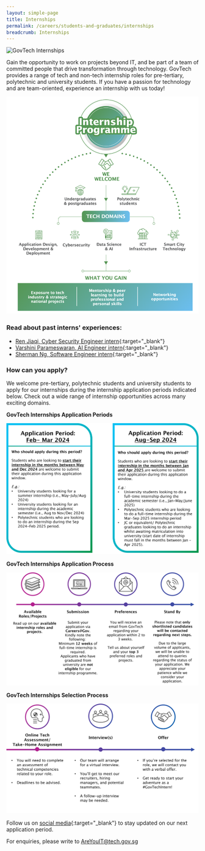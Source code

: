 ```yaml
---
layout: simple-page
title: Internships  
permalink: /careers/students-and-graduates/internships
breadcrumb: Internships 
---
```


![GovTech Internships](images/careers/application-opening-soon-feb-mar-2024.png)

Gain the opportunity to work on projects beyond IT, and be part of a team of committed people that drive transformation through technology. GovTech provides a range of tech and non-tech internship roles for pre-tertiary, polytechnic and university students. If you have a passion for technology and are team-oriented, experience an internship with us today!

![GovTech Internships Overview](images/careers/internship-chart-2024.png)


### Read about past interns' experiences:

* [Ren Jiaqi, Cyber Security Engineer intern](https://medium.com/ytpo-govtech/from-the-harbour-to-the-high-seas-776f8e6dc860){:target="_blank"}
* [Varshini Parameswaran, AI Engineer intern](https://medium.com/ytpo-govtech/my-meaningful-internship-with-dsaid-va-team-9d8cb079a2d8){:target="_blank"}
* [Sherman Ng, Software Engineer intern](https://medium.com/ytpo-govtech/empowering-govtech-interns-7af65b29fef4){:target="_blank"}


### How can you apply?

We welcome pre-tertiary, polytechnic students and university students to apply for our internships during the internship application periods indicated below. Check out a wide range of internship opportunities across many exciting domains.

**GovTech Internships Application Periods**

![GovTech Internships Application Periods](images/careers/2024-internship-application-periods.png)

**GovTech Internships Application Process**

![GovTech Internships Application Process](/images/careers/internship-available-roles2.png)

**GovTech Internships Selection Process**

![GovTech Internships Selection Process](/images/careers/GovTech-internship-selection-process-updated.png)


Follow us on [social media](https://linktr.ee/GovTechSG){:target="_blank"} to stay updated on our next application period.

For enquiries, please write to <AreYouIT@tech.gov.sg>

